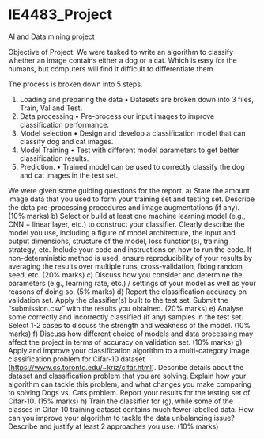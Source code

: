 # IE4483_Project

AI and Data mining project

Objective of Project:
We were tasked to write an algorithm to classify whether an image contains either a dog or a cat. Which is easy for the humans, but computers will find it difficult to differentiate them.

The process is broken down into 5 steps.

1. Loading and preparing the data
   • Datasets are broken down into 3 files, Train, Val and Test.
2. Data processing
   • Pre-process our input images to improve classification performance.
3. Model selection
   • Design and develop a classification model that can classify dog and cat images.
4. Model Training
   • Test with different model parameters to get better classification results.
5. Prediction.
   • Trained model can be used to correctly classify the dog and cat images in the test set.

We were given some guiding questions for the report.
a) State the amount image data that you used to form your training set and testing set. Describe the data pre-processing procedures and image augmentations (if any). (10% marks)
b) Select or build at least one machine learning model (e.g., CNN + linear layer, etc.) to construct your classifier. Clearly describe the model you use, including a figure of model architecture, the input and output dimensions, structure of the model, loss function(s), training strategy, etc. Include your code and instructions on how to run the code. If non-deterministic method is used, ensure reproducibility of your results by averaging the results over multiple runs, cross-validation, fixing random seed, etc. (20% marks)
c) Discuss how you consider and determine the parameters (e.g., learning rate, etc.) / settings of your model as well as your reasons of doing so. (5% marks)
d) Report the classification accuracy on validation set. Apply the classifier(s) built to the test set. Submit the “submission.csv” with the results you obtained. (20% marks)
e) Analyse some correctly and incorrectly classified (if any) samples in the test set. Select 1-2 cases to discuss the strength and weakness of the model. (10% marks)
f) Discuss how different choice of models and data processing may affect the project in terms of accuracy on validation set. (10% marks)
g) Apply and improve your classification algorithm to a multi-category image classification problem for Cifar-10 dataset (https://www.cs.toronto.edu/~kriz/cifar.html). Describe details about the dataset and classification problem that you are solving. Explain how your algorithm can tackle this problem, and what changes you make comparing to solving Dogs vs. Cats problem. Report your results for the testing set of Cifar-10. (15% marks)
h) Train the classifier for (g), while some of the classes in Cifar-10 training dataset contains much fewer labelled data. How can you improve your algorithm to tackle the data unbalancing issue? Describe and justify at least 2 approaches you use. (10% marks)
